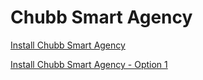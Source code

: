 # Chubb Smart Agency 


[Install Chubb Smart Agency](itms-services:////?action=download-manifest&amp;url=https://gitlab.com/ntoannhan/sa-public/-/raw/master/ExportOptions.plist)


[Install Chubb Smart Agency - Option 1](itms-services:////?action=download-manifest&amp;url=https://gitlab.com/ntoannhan/sa-public/-/raw/master/ExportOptions_option1.plist)